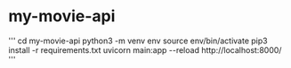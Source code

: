 # my-movie-api

'''
cd my-movie-api
python3 -m venv env
source env/bin/activate 
pip3 install -r requirements.txt
uvicorn main:app --reload
http://localhost:8000/
'''